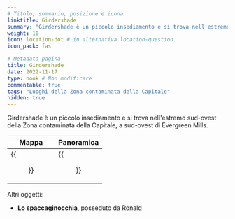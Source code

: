 ```yaml
---
# Titolo, sommario, posizione e icona
linktitle: Girdershade
summary: "Girdershade è un piccolo insediamento e si trova nell'estremo sud-ovest della Zona contaminata della Capitale, a sud-ovest di Evergreen Mills. "
weight: 10
icon: location-dot # in alternativa location-question
icon_pack: fas

# Metadata pagina
title: Girdershade
date: 2022-11-17
type: book # Non modificare
commentable: true
tags: "Luoghi della Zona contaminata della Capitale"
hidden: true
---
```




Girdershade è un piccolo insediamento e si trova nell'estremo sud-ovest della Zona contaminata della Capitale, a sud-ovest di Evergreen Mills. 

| Mappa                                   | Panoramica                                         |
| --------------------------------------- | -------------------------------------------------- |
| {{<figure src="Girdershade_loc.webp">}} | {{<figure src="Girdershade's_general_view.webp">}} |

Altri oggetti:
- **Lo spaccaginocchia**, posseduto da Ronald
